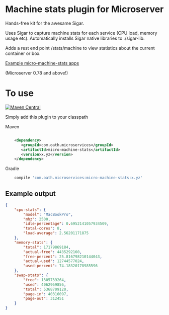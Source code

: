# Machine stats plugin for Microserver

Hands-free kit for the awesame Sigar.

Uses Sigar to capture machine stats for each service (CPU load, memory usage etc). Automatically installs Sigar native libraries to ./sigar-lib.

Adds a rest end point /stats/machine to view statistics about the current container or box.

[Example micro-machine-stats apps](https://github.com/aol/micro-server/tree/master/micro-machine-stats/src/test/java/app)

(Microserver 0.78 and above!)

# To use

[![Maven Central](https://maven-badges.herokuapp.com/maven-central/com.oath.microservices/micro-machine-stats/badge.svg)](https://maven-badges.herokuapp.com/maven-central/com.oath.microservices/micro-machine-stats)

Simply add this plugin to your classpath

Maven 
 ```xml

     <dependency>
        <groupId>com.oath.microservices</groupId>  
        <artifactId>micro-machine-stats</artifactId>
        <version>x.yz</version>
     </dependency>

```    
Gradle
```groovy
    compile 'com.oath.microservices:micro-machine-stats:x.yz'
```


## Example output
```json
{
	"cpu-stats": {
		"model": "MacBookPro",
		"mhz": 2500,
		"idle-percentage": 0.6952141057934509,
		"total-cores": 8,
		"load-average": 2.56201171875
	},
	"memory-stats": {
		"total": 17179869184,
		"actual-free": 4435292160,
		"free-percent": 25.816798210144043,
		"actual-used": 12744577024,
		"used-percent": 74.18320178985596
	},
	"swap-stats": {
		"free": 1305739264,
		"used": 4062969856,
		"total": 5368709120,
		"page-in": 40316097,
		"page-out": 312451
	}
}
```